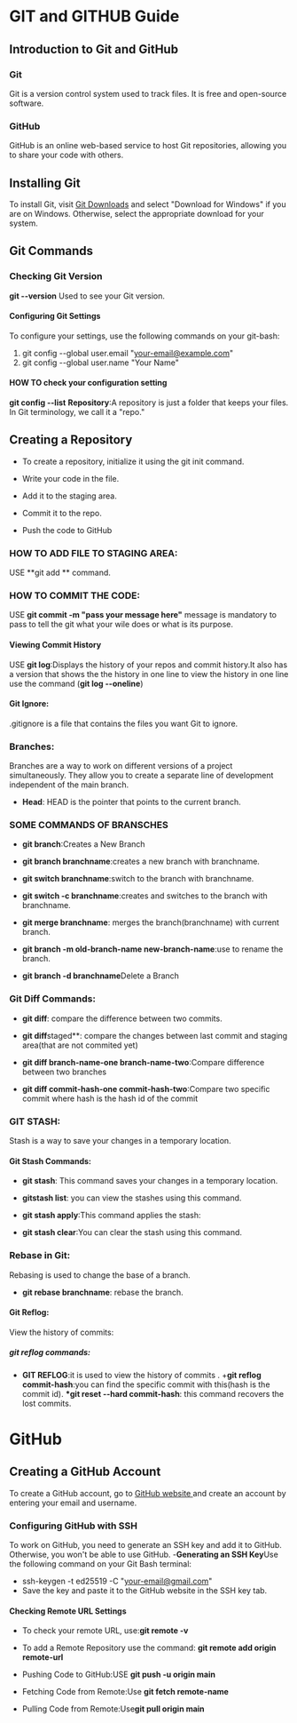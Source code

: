 # GIT and GITHUB Guide

## Introduction to Git and GitHub

### Git

Git is a version control system used to track files. It is free and open-source software.

### GitHub

GitHub is an online web-based service to host Git repositories, allowing you to share your code with others.

## Installing Git

To install Git, visit [Git Downloads](https://git-scm.com/downloads) and select "Download for Windows" if you are on Windows. Otherwise, select the appropriate download for your system.

## Git Commands

### Checking Git Version

**git --version**
Used to see your Git version.

#### Configuring Git Settings

To configure your settings, use the following commands on your git-bash:

1. git config --global user.email "your-email@example.com"
2. git config --global user.name "Your Name"

#### HOW TO check your configuration setting

**git config --list**
**Repository**:A repository is just a folder that keeps your files. In Git terminology, we call it a "repo."

## Creating a Repository

- To create a repository, initialize it using the git init command.

* Write your code in the file.

- Add it to the staging area.

* Commit it to the repo.

- Push the code to GitHub

### HOW TO ADD FILE TO STAGING AREA:

USE **git add ** command.

### HOW TO COMMIT THE CODE:

USE **git commit -m "pass your message here"** message is mandatory to pass to tell the git what your wile does or what is its purpose.

#### Viewing Commit History

USE **git log**:Displays the history of your repos and commit history.It also has a version that shows the the history in one line to view the history in one line use the command (**git log --oneline**)

#### Git Ignore:

.gitignore is a file that contains the files you want Git to ignore.

### Branches:

Branches are a way to work on different versions of a project simultaneously. They allow you to create a separate line of development independent of the main branch.

- **Head**:
  HEAD is the pointer that points to the current branch.

### SOME COMMANDS OF BRANSCHES

- **git branch**:Creates a New Branch

* **git branch branchname**:creates a new branch with branchname.

- **git switch branchname**:switch to the branch with branchname.

* **git switch -c branchname**:creates and switches to the branch with branchname.

- **git merge branchname**: merges the branch(branchname) with current branch.

* **git branch -m old-branch-name new-branch-name**:use to rename the branch.

- **git branch -d branchname**Delete a Branch

### Git Diff Commands:

- **git diff**: compare the difference between two commits.

* **git diff**staged\*\*: compare the changes between last commit and staging area(that are not commited yet)

- **git diff branch-name-one branch-name-two**:Compare difference between two branches

* **git diff commit-hash-one commit-hash-two**:Compare two specific commit where hash is the hash id of the commit

### GIT STASH:

Stash is a way to save your changes in a temporary location.

#### Git Stash Commands:

- **git stash**: This command saves your changes in a temporary location.

* **gitstash list**: you can view the stashes using this command.

- **git stash apply**:This command applies the stash:

* **git stash clear**:You can clear the stash using this command.

### Rebase in Git:

Rebasing is used to change the base of a branch.

- **git rebase branchname**: rebase the branch.

#### Git Reflog:

View the history of commits:

##### git reflog commands:

- **GIT REFLOG**:it is used to view the history of commits . +**git reflog commit-hash**:you can find the specific commit with this(hash is the commit id).
  **\*git reset --hard commit-hash**: this command recovers the lost commits.

# GitHub

## Creating a GitHub Account

To create a GitHub account, go to [ GitHub website ](https://github.com/) and create an account by entering your email and username.

### Configuring GitHub with SSH

To work on GitHub, you need to generate an SSH key and add it to GitHub. Otherwise, you won't be able to use GitHub. -**Generating an SSH Key**Use the following command on your Git Bash terminal:

- ssh-keygen -t ed25519 -C "your-email@gmail.com"
- Save the key and paste it to the GitHub website in the SSH key tab.

#### Checking Remote URL Settings

- To check your remote URL, use:**git remote -v**

* To add a Remote Repository use the command: **git remote add origin remote-url**

- Pushing Code to GitHub:USE **git push -u origin main**

* Fetching Code from Remote:Use **git fetch remote-name**

- Pulling Code from Remote:Use**git pull origin main**
